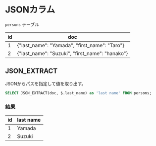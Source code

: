 JSONカラム
=========

`persons` テーブル

| id | doc |
|----|-----|
| 1  | {"last_name": "Yamada", "first_name": "Taro"} |
| 2  | {"last_name": "Suzuki", "first_name": "hanako"} |


## JSON_EXTRACT
JSONからパスを指定して値を取り出す。

```sql
SELECT JSON_EXTRACT(doc, $.last_name) as 'last name' FROM persons;
```

### 結果

| id | last name |
|---|---|
| 1 | Yamada  |
| 2 | Suzuki  |
